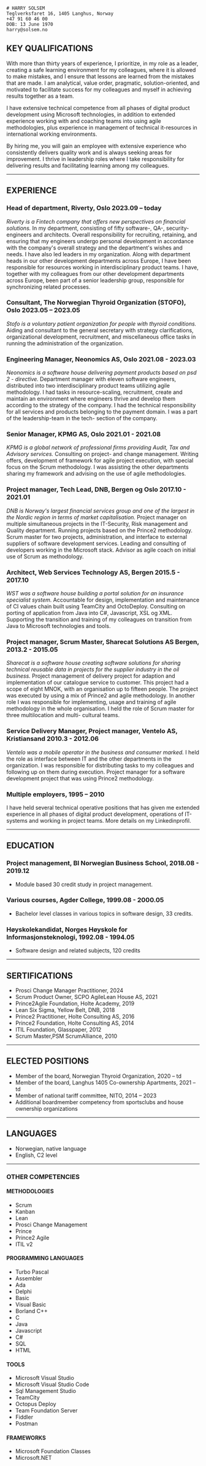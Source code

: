 ```
# HARRY SOLSEM
Teglverksfaret 16, 1405 Langhus, Norway
+47 91 60 46 00
DOB: 13 June 1970
harry@solsem.no
```

## KEY QUALIFICATIONS
With more than thirty years of experience, I prioritize, in my role as a leader, creating a safe learning environment
for my colleagues, where it is allowed to make mistakes, and I ensure that lessons are learned from the mistakes
that are made. I am analytical, value order, pragmatic, solution-oriented, and motivated to facilitate success for
my colleagues and myself in achieving results together as a team.

I have extensive technical competence from all phases of digital product development using Microsoft
technologies, in addition to extended experience working with and coaching teams into using agile
methodologies, plus experience in management of technical it-resources in international working environments.

By hiring me, you will gain an employee with extensive experience who consistently delivers quality work and is
always seeking areas for improvement. I thrive in leadership roles where I take responsibility for delivering results
and facilitating learning among my colleagues.

***

## EXPERIENCE

### Head of department, Riverty, Oslo 2023.09 – today
_Riverty is a Fintech company that offers new perspectives on financial solutions._
In my department, consisting of fifty software-, QA-, security-engineers and architects. Overall responsibility for recruiting, retaining, and ensuring that my engineers undergo personal development in accordance with the company's overall strategy and the department's wishes and needs. I have also led leaders in my organization. Along with department heads in our other development departments across Europe, I have been responsible for resources working in interdisciplinary product teams. I have, together with my colleagues from our other development departments across Europe, been part of a senior leadership group, responsible for synchronizing related processes.

### Consultant, The Norwegian Thyroid Organization (STOFO), Oslo 2023.05 – 2023.05
_Stofo is a voluntary patient organization for people with thyroid conditions._
Aiding and consultant to the general secretary with strategy clarifications, organizational development,
recruitment, and miscellaneous office tasks in running the administration of the organization.

### Engineering Manager, Neonomics AS, Oslo 2021.08 - 2023.03
_Neonomics is a software house delivering payment products based on psd 2 - directive._
Department manager with eleven software engineers, distributed into two interdisciplinary product teams utilizing
agile methodology. I had tasks in resource-scaling, recruitment, create and maintain an environment where
engineers thrive and develop them according to the strategy of the company. I had the technical responsibility for
all services and products belonging to the payment domain. I was a part of the leadership-team in the tech-
section of the company.

### Senior Manager, KPMG AS, Oslo 2021.01 - 2021.08
_KPMG is a global network of professional firms providing Audit, Tax and Advisory services._
Consulting on project- and change management. Writing offers, development of framework for agile project
execution, with special focus on the Scrum methodology. I was assisting the other departments sharing my
framework and advising on the use of agile methodologies.


### Project manager, Tech Lead, DNB, Bergen og Oslo 2017.10 - 2021.01
_DNB is Norway's largest financial services group and one of the largest in the Nordic region in terms of market capitalisation._
Project manager on multiple simultaneous projects in the IT-Security, Risk management and Quality department.
Running projects based on the Prince2 methodology. Scrum master for two projects, administration, and
interface to external suppliers of software development services. Leading and consulting of developers working in
the Microsoft stack. Advisor as agile coach on initial use of Scrum as methodology.

### Architect, Web Services Technology AS, Bergen 2015.5 - 2017.10
_WST was a software house building a portal solution for an insurance specialist system._
Accountable for design, implementation and maintenance of CI values chain built using TeamCity and
OctoDeploy. Consulting on porting of application from Java into C#, Javascript, XSL og XML. Supporting the transition
and training of my colleagues on transition from Java to Microsoft technologies and tools.

### Project manager, Scrum Master, Sharecat Solutions AS Bergen, 2013.2 - 2015.05
_Sharecat is a software house creating software solutions for sharing technical reusable data in projects for the supplier industry in the oil
business._
Project management of delivery project for adaption and implementation of our catalogue service to customer.
This project had a scope of eight MNOK, with an organisation up to fifteen people. The project was executed by using a
mix of Prince2 and agile methodology. In another role I was responsible for implementing, usage and training of
agile methodology in the whole organisation. I held the role of Scrum master for three multilocation and multi-
cultural teams.

### Service Delivery Manager, Project manager, Ventelo AS, Kristiansand 2010.3 - 2012.06
_Ventelo was a mobile operator in the business and consumer marked._
I held the role as interface between IT and the other departments in the organization. I was responsible for
distributing tasks to my colleagues and following up on them during execution. Project manager for a software
development project that was using Prince2 methodology.

### Multiple employers, 1995 – 2010
I have held several technical operative positions that has given me extended experience in all phases of digital
product development, operations of IT-systems and working in project teams. More details on my Linkedinprofil.

***

## EDUCATION

### Project management, BI Norwegian Business School, 2018.08 - 2019.12
- Module based 30 credit study in project management.

### Various courses, Agder College, 1999.08 - 2000.05
- Bachelor level classes in various topics in software design, 33 credits.

### Høyskolekandidat, Norges Høyskole for Informasjonsteknologi, 1992.08 - 1994.05
- Software design and related subjects, 120 credits

***

## SERTIFICATIONS
- Prosci Change Manager Practitioner, 2024
- Scrum Product Owner, SCPO AgileLean House AS, 2021
- Prince2Agile Foundation, Holte Academy, 2019
- Lean Six Sigma, Yellow Belt, DNB, 2018
- Prince2 Practitioner, Holte Consulting AS, 2016
- Prince2 Foundation, Holte Consulting AS, 2014
- ITIL Foundation, Glasspaper, 2012
- Scrum Master,PSM ScrumAlliance, 2010

***

## ELECTED POSITIONS
- Member of the board, Norwegian Thyroid Organization, 2020 – td
- Member of the board, Langhus 1405 Co-ownership Apartments, 2021 – td
- Member of national tariff committee, NITO, 2014 – 2023
- Additional boardmember competency from sportsclubs and house ownership organizations

***

## LANGUAGES
- Norwegian, native language
- English, C2 level

***

### OTHER COMPETENCIES

#### METHODOLOGIES
- Scrum
- Kanban
- Lean
- Prosci Change Management
- Prince
- Prince2 Agile
- ITIL v2

#### PROGRAMMING LANGUAGES
- Turbo Pascal
- Assembler
- Ada
- Delphi
- Basic
- Visual Basic
- Borland C++
- C
- Java
- Javascript
- C#
- SQL
- HTML

#### TOOLS
- Microsoft Visual Studio
- Microsoft Visual Studio Code
- Sql Management Studio
- TeamCity
- Octopus Deploy
- Team Foundation Server
- Fiddler
- Postman

#### FRAMEWORKS
- Microsoft Foundation Classes
- Microsoft.NET